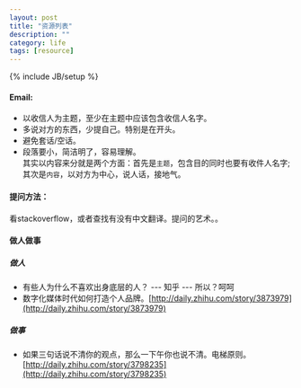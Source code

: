 ```yaml
---
layout: post
title: "资源列表"
description: ""
category: life
tags: [resource]
---
```

{% include JB/setup %}

#### Email:    
+ 以收信人为主题，至少在主题中应该包含收信人名字。    
+ 多说对方的东西，少提自己。特别是在开头。    
+ 避免套话/空话。    
+ 段落要小，简洁明了，容易理解。    
其实以内容来分就是两个方面：首先是`主题`，包含目的同时也要有收件人名字;其次是`内容`，以对方为中心，说人话，接地气。

#### 提问方法：    
看stackoverflow，或者查找有没有中文翻译。提问的艺术。。


#### 做人做事

##### 做人
+ 有些人为什么不喜欢出身底层的人？ --- 知乎 --- 所以？呵呵
+ 数字化媒体时代如何打造个人品牌。[http://daily.zhihu.com/story/3873979](http://daily.zhihu.com/story/3873979)

##### 做事
+ 如果三句话说不清你的观点，那么一下午你也说不清。电梯原则。[http://daily.zhihu.com/story/3798235](http://daily.zhihu.com/story/3798235)

